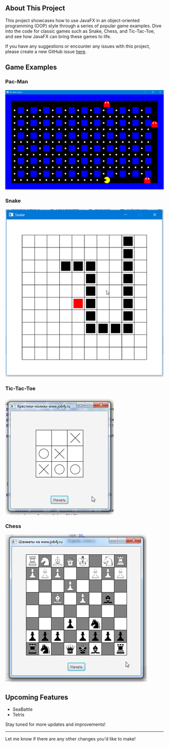 ## About This Project

This project showcases how to use JavaFX in an object-oriented programming (OOP) style through a series of popular game examples. Dive into the code for classic games such as Snake, Chess, and Tic-Tac-Toe, and see how JavaFX can bring these games to life.

If you have any suggestions or encounter any issues with this project, please create a new GitHub issue [here](https://github.com/peterarsentev/games_oop_javafx/issues).

## Game Examples

### Pac-Man

![Snake](images/Pac_Man_Game.png)

### Snake

![Snake](images/Snake.png)

### Tic-Tac-Toe

![TicTacToe](images/TicTacToe.png)

### Chess

![Chess](images/Chess.png)

## Upcoming Features

- SeaBattle
- Tetris

Stay tuned for more updates and improvements!

---

Let me know if there are any other changes you'd like to make!